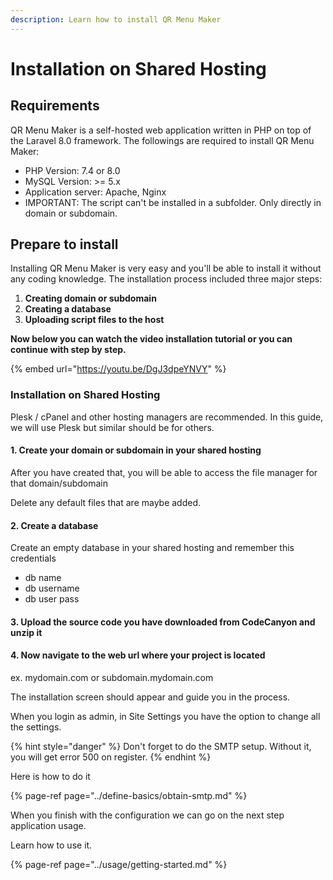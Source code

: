 ```yaml
---
description: Learn how to install QR Menu Maker
---
```


# Installation on Shared Hosting

## Requirements

QR Menu Maker is a self-hosted web application written in PHP on top of the Laravel 8.0 framework. The followings are required to install QR Menu Maker:

* PHP Version: 7.4 or 8.0
* MySQL Version: &gt;= 5.x
* Application server: Apache, Nginx
* IMPORTANT: The script can't be installed in a subfolder. Only directly in domain or subdomain.

## Prepare to install

Installing QR Menu Maker is very easy and you'll be able to install it without any coding knowledge. The installation process included three major steps:

1. **Creating domain or subdomain**
2. **Creating a database**
3. **Uploading script files to the host**

**Now below you can watch the video installation tutorial or you can continue with step by step.**

{% embed url="https://youtu.be/DgJ3dpeYNVY" %}

### Installation on Shared Hosting

Plesk / cPanel and other hosting managers are recommended. In this guide, we will use Plesk but similar should be for others.

#### 1. Create your domain or subdomain in your shared hosting

After you have created that, you will be able to access the file manager for that domain/subdomain

Delete any default files that are maybe added.

#### 2. Create a database

Create an empty database in your shared hosting and remember this credentials

* db name
* db username
* db user pass


#### 3.  Upload the source code you have downloaded from CodeCanyon and unzip it

#### 4. Now navigate to the web url where your project is located

ex. mydomain.com or subdomain.mydomain.com

The installation screen should appear and guide you in the process.

When you login as admin, in Site Settings you have the option to change all the settings. 

{% hint style="danger" %}
Don't forget to do the SMTP setup. Without it, you will get error 500 on register.
{% endhint %}

Here is how to do it

{% page-ref page="../define-basics/obtain-smtp.md" %}

When you finish with the configuration we can go on the next step application usage.

Learn how to use it.

{% page-ref page="../usage/getting-started.md" %}

